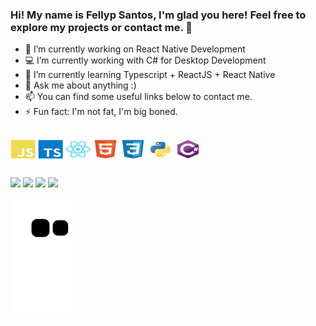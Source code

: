 ### Hi! My name is Fellyp Santos, I'm glad you here! Feel free to explore my projects or contact me. 👋


- 🔭 I’m currently working on React Native Development
- 💻 I’m currently working with C# for Desktop Development
- 🌱 I’m currently learning Typescript + ReactJS + React Native
- 💬 Ask me about anything :)
- 📫 You can find some useful links below to contact me.
- ⚡ Fun fact: I'm not fat, I'm big boned.

<!--
<div align="center">
  <a href="https://github.com/fellypsantos">
  <img height="180em" src="https://github-readme-stats.vercel.app/api?username=fellypsantos&show_icons=true&theme=dark&include_all_commits=true&count_private=true"/>
  <img height="180em" src="https://github-readme-stats.vercel.app/api/top-langs/?username=fellypsantos&layout=compact&langs_count=7&theme=dark"/>
</div>
-->
  
 <div style="display: inline_block"><br>
  <img align="center" alt="Fellyp-Js" height="30" width="40" src="https://raw.githubusercontent.com/devicons/devicon/master/icons/javascript/javascript-plain.svg">
  <img align="center" alt="Fellyp-Ts" height="30" width="40" src="https://raw.githubusercontent.com/devicons/devicon/master/icons/typescript/typescript-plain.svg">
  <img align="center" alt="Fellyp-React" height="30" width="40" src="https://raw.githubusercontent.com/devicons/devicon/master/icons/react/react-original.svg">
  <img align="center" alt="Fellyp-HTML" height="30" width="40" src="https://raw.githubusercontent.com/devicons/devicon/master/icons/html5/html5-original.svg">
  <img align="center" alt="Fellyp-CSS" height="30" width="40" src="https://raw.githubusercontent.com/devicons/devicon/master/icons/css3/css3-original.svg">
  <img align="center" alt="Fellyp-Python" height="30" width="40" src="https://raw.githubusercontent.com/devicons/devicon/master/icons/python/python-original.svg">
  <img align="center" alt="Fellyp-Csharp" height="30" width="40" src="https://raw.githubusercontent.com/devicons/devicon/master/icons/csharp/csharp-original.svg">
</div>
  
  ##
 
<div> 
  <a href="https://t.me/fellypsantos" target="_blank"><img src="https://img.shields.io/badge/Telegram-2CA5E0?style=for-the-badge&logo=telegram&logoColor=white" target="_blank"></a>
  <!--<a href="https://instagram.com/fellyp.santos" target="_blank"><img src="https://img.shields.io/badge/-Instagram-%23E4405F?style=for-the-badge&logo=instagram&logoColor=white" target="_blank"></a>-->
  <a href = "mailto:fellypsantos2011@gmail.com"><img src="https://img.shields.io/badge/Gmail-D14836?style=for-the-badge&logo=gmail&logoColor=white" target="_blank"></a>
  <a href="https://www.linkedin.com/in/fellypsantos/" target="_blank"><img src="https://img.shields.io/badge/-LinkedIn-%230077B5?style=for-the-badge&logo=linkedin&logoColor=white" target="_blank"></a>
  <a href="https://play.google.com/store/apps/dev?id=4983605265674024761" target="_blank"><img src="https://img.shields.io/badge/Google_Play-414141?style=for-the-badge&logo=google-play&logoColor=white" target="_blank"></a> 
 

 ![Snake animation](https://github.com/fellypsantos/fellypsantos/blob/output/github-contribution-grid-snake.svg)
</div>
  

